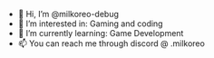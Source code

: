 - 👋 Hi, I’m @milkoreo-debug
- 👀 I’m interested in: Gaming and coding
- 🌱 I’m currently learning: Game Development
- 📫 You can reach me through discord @ .milkoreo
